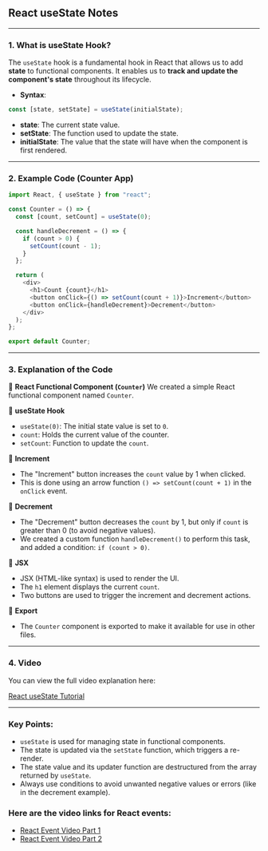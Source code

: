## React useState Notes

---

### 1. What is useState Hook?

The `useState` hook is a fundamental hook in React that allows us to add **state** to functional components. It enables us to **track and update the component's state** throughout its lifecycle.

* **Syntax**:

```javascript
const [state, setState] = useState(initialState);
```

* **state**: The current state value.
* **setState**: The function used to update the state.
* **initialState**: The value that the state will have when the component is first rendered.

---

### 2. Example Code (Counter App)

```javascript
import React, { useState } from "react";

const Counter = () => {
  const [count, setCount] = useState(0);

  const handleDecrement = () => {
    if (count > 0) {
      setCount(count - 1);
    }
  };

  return (
    <div>
      <h1>Count {count}</h1>
      <button onClick={() => setCount(count + 1)}>Increment</button>
      <button onClick={handleDecrement}>Decrement</button>
    </div>
  );
};

export default Counter;
```

---

### 3. Explanation of the Code

🔸 **React Functional Component (`Counter`)**
We created a simple React functional component named `Counter`.

🔸 **useState Hook**

* `useState(0)`: The initial state value is set to `0`.
* `count`: Holds the current value of the counter.
* `setCount`: Function to update the `count`.

🔸 **Increment**

* The "Increment" button increases the `count` value by 1 when clicked.
* This is done using an arrow function `() => setCount(count + 1)` in the `onClick` event.

🔸 **Decrement**

* The "Decrement" button decreases the `count` by 1, but only if `count` is greater than 0 (to avoid negative values).
* We created a custom function `handleDecrement()` to perform this task, and added a condition: `if (count > 0)`.

🔸 **JSX**

* JSX (HTML-like syntax) is used to render the UI.
* The `h1` element displays the current `count`.
* Two buttons are used to trigger the increment and decrement actions.

🔸 **Export**

* The `Counter` component is exported to make it available for use in other files.

---

### 4. Video

You can view the full video explanation here:

[React useState Tutorial](https://drive.google.com/file/d/1MAaZhCEubcZEHFB2-LOUdgIsifvxW3-M/view?usp=sharing)

---

### Key Points:

* `useState` is used for managing state in functional components.
* The state is updated via the `setState` function, which triggers a re-render.
* The state value and its updater function are destructured from the array returned by `useState`.
* Always use conditions to avoid unwanted negative values or errors (like in the decrement example).


### Here are the video links for React events:

* [React Event Video Part 1](https://drive.google.com/file/d/1tSKtAxNQcGRwB2xTQOny2aDas3eXvGUJ/view?usp=sharing)
* [React Event Video Part 2](https://drive.google.com/file/d/1WKSbJihpU5112OQd4PR7ImzNp04nau8s/view?usp=sharing)
